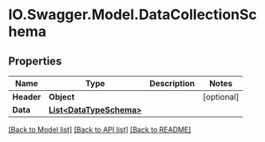 # IO.Swagger.Model.DataCollectionSchema
## Properties

Name | Type | Description | Notes
------------ | ------------- | ------------- | -------------
**Header** | **Object** |  | [optional] 
**Data** | [**List&lt;DataTypeSchema&gt;**](DataTypeSchema.md) |  | 

[[Back to Model list]](../README.md#documentation-for-models) [[Back to API list]](../README.md#documentation-for-api-endpoints) [[Back to README]](../README.md)

